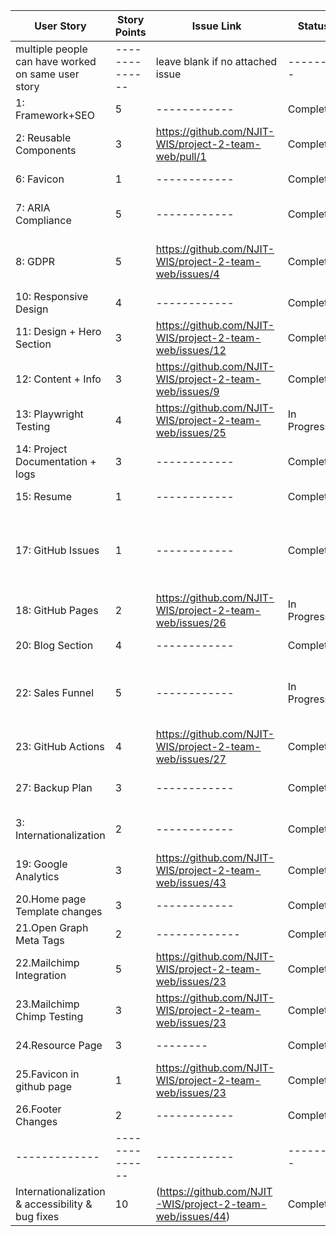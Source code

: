 | User Story | Story Points | Issue Link | Status | Assigned To | Assigned On | Completed On | Status Notes |
|-------------|--------------|------------|--------|-------------|-------------|--------------|--------------|
|multiple people can have worked on same user story|--------------|leave blank if no attached issue|--------|-------------|-------------|------------|optional|
|1: Framework+SEO|5|------------|Completed|Tanner|April 18|April 27|--------------|
|2: Reusable Components|3|https://github.com/NJIT-WIS/project-2-team-web/pull/1|Completed|Tanner|April 18|April 27|--------------|
|6: Favicon|1|------------|Completed|Tanner|May 6|May 6|--------------|
|7: ARIA Compliance|5|------------|Completed|Tanner|April 19|April 27|This was for the navbar|--------------|
|8: GDPR|5|https://github.com/NJIT-WIS/project-2-team-web/issues/4|Completed|Tanner|May 5|May 6|Privacy Policy Popup + Page|--------------|
|10: Responsive Design|4|------------|Completed|Tanner|April 18|April 28|--------------|--------------|
|11: Design + Hero Section|3|https://github.com/NJIT-WIS/project-2-team-web/issues/12|Completed|Tanner|April 26|April 28|--------------|--------------|
|12: Content + Info|3|https://github.com/NJIT-WIS/project-2-team-web/issues/9|Completed|Tanner|May 5|May 6|--------------|--------------|
|13: Playwright Testing|4|https://github.com/NJIT-WIS/project-2-team-web/issues/25|In Progress|Tanner|April 18|Now|--------------|--------------|
|14: Project Documentation + logs|3|------------|Completed|Tanner|April 10|April 12|--------------|--------------|
|15: Resume|1|------------|Completed|Tanner|May 6|May 7|--------------|--------------|
|17: GitHub Issues|1|------------|Completed|Tanner|April 10|April 12|I set up project board with stages (no issue templates)|--------------|
|18: GitHub Pages|2|https://github.com/NJIT-WIS/project-2-team-web/issues/26|In Progress|Tanner|April 10|Now|--------------|--------------|
|20: Blog Section|4|------------|Completed|Tanner|April 18|April 27|--------------|--------------|
|22: Sales Funnel|5|------------|In Progress|Tanner|April 18|Now|Still creating playwright tests for each step|--------------|
|23: GitHub Actions|4|https://github.com/NJIT-WIS/project-2-team-web/issues/27|Completed|Tanner|April 10|May 5|--------------|--------------|
|27: Backup Plan|3|------------|Completed|Tanner|May 6|May 6|In our project's wiki|--------------|
|3: Internationalization|2|------------|Completed|Tanner|May 7|May 7|Fixed Major Bugs|--------------|
|19: Google Analytics|3|https://github.com/NJIT-WIS/project-2-team-web/issues/43|Completed|Tanner|May 7|May 7|--------------|--------------|
|20.Home page Template changes|3|------------|Completed|Srikavya|April 18|April 20|--------------|--------------|
|21.Open Graph Meta Tags|2|-------------|Completed|Srikavya|May 1|May 2|Completed|--------------|
|22.Mailchimp Integration|5|https://github.com/NJIT-WIS/project-2-team-web/issues/23|Completed|Srikavya|May 6|May 7|--------------|--------------|
|23.Mailchimp Chimp Testing|3|https://github.com/NJIT-WIS/project-2-team-web/issues/23|Completed|Srikavya|May 6|May 7|--------------|-------------|
|24.Resource Page|3|--------|Completed|Srikavya|May 1|May 2|--------------|--------------|
|25.Favicon in github page|1|https://github.com/NJIT-WIS/project-2-team-web/issues/23|Completed|Srikavya|May 1|May 2|-------------|-------------|
|26.Footer Changes|2|------------|Completed|Srikavya|May 1|May 2|--------------|--------------|
|-------------|--------------|------------|--------|-------------|-------------|--------------|--------------|--------------|
|Internationalization & accessibility & bug fixes|10|(https://github.com/NJIT-WIS/project-2-team-web/issues/44)|Completed||-------------|--------------|--------------|--------------|
